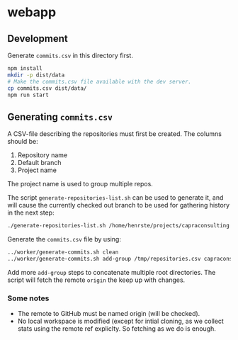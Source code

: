 # webapp

## Development

Generate `commits.csv` in this directory first.

```bash
npm install
mkdir -p dist/data
# Make the commits.csv file available with the dev server.
cp commits.csv dist/data/
npm run start
```

## Generating `commits.csv`

A CSV-file describing the repositories must first be created.
The columns should be:

1. Repository name
2. Default branch
3. Project name

The project name is used to group multiple repos.

The script `generate-repositories-list.sh` can be used to generate it,
and will cause the currently checked out branch to be used for
gathering history in the next step:

```bash
./generate-repositories-list.sh /home/henrste/projects/capraconsulting >/tmp/repositories.csv
```

Generate the `commits.csv` file by using:

```bash
../worker/generate-commits.sh clean
../worker/generate-commits.sh add-group /tmp/repositories.csv capraconsulting /home/henrste/projects/capraconsulting
```

Add more `add-group` steps to concatenate multiple root directories. The script
will fetch the remote `origin` the keep up with changes.

### Some notes

- The remote to GitHub must be named origin (will be checked).
- No local workspace is modified (except for intial cloning, as we collect
  stats using the remote ref expliclty. So fetching as we do is enough.
